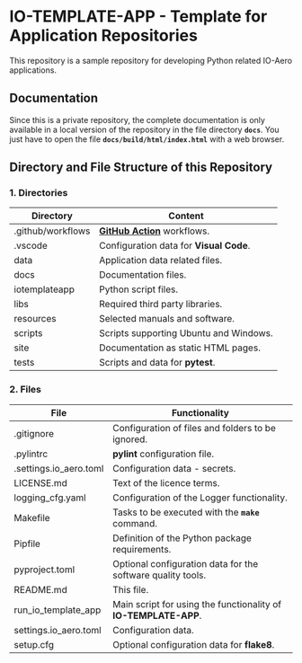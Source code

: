 # IO-TEMPLATE-APP - Template for Application Repositories

This repository is a sample repository for developing Python related IO-Aero applications.

## Documentation

Since this is a private repository, the complete documentation is only available in a local version of the repository in the file directory **`docs`**. 
You just have to open the file **`docs/build/html/index.html`** with a web browser.

## Directory and File Structure of this Repository

### 1. Directories

| Directory         | Content                                                    |
|-------------------|------------------------------------------------------------|
| .github/workflows | **[GitHub Action](https://github.com/actions)** workflows. |
| .vscode           | Configuration data for **Visual Code**.                    |
| data              | Application data related files.                            |
| docs              | Documentation files.                                       |
| iotemplateapp     | Python script files.                                       |
| libs              | Required third party libraries.                            |
| resources         | Selected manuals and software.                             |
| scripts           | Scripts supporting Ubuntu and Windows.                     |
| site              | Documentation as static HTML pages.                        |
| tests             | Scripts and data for **pytest**.                           |

### 2. Files

| File                   | Functionality                                                   |
|------------------------|-----------------------------------------------------------------|
| .gitignore             | Configuration of files and folders to be ignored.               |
| .pylintrc              | **pylint** configuration file.                                  |
| .settings.io_aero.toml | Configuration data - secrets.                                   |
| LICENSE.md             | Text of the licence terms.                                      |
| logging_cfg.yaml       | Configuration of the Logger functionality.                      |
| Makefile               | Tasks to be executed with the **`make`** command.               |
| Pipfile                | Definition of the Python package requirements.                  |
| pyproject.toml         | Optional configuration data for the software quality tools.     |
| README.md              | This file.                                                      |
| run_io_template_app    | Main script for using the functionality of **IO-TEMPLATE-APP**. |
| settings.io_aero.toml  | Configuration data.                                             |
| setup.cfg              | Optional configuration data for **flake8**.                     |
